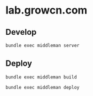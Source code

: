 # lab.growcn.com

## Develop

```
bundle exec middleman server
```

## Deploy

```
bundle exec middleman build

bundle exec middleman deploy
```
